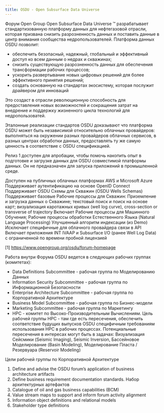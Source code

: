```yaml
---
title: OSDU - Open Subsurface Data Universe
---
```

Форум Open Group Open Subsurface Data Universe ™ разрабатывает стандартизованную платформу данных для нефтегазовой отрасли,
которая призвана снизить разрозненность данных и поставить данные в центр внимания сообщества недропользователей.
Платформа данных OSDU позволит:

* обеспечить безопасный, надежный, глобальный и эффективный доступ ко всем данным о недрах и скважинах;
* снизить существующую разрозненность данных для обеспечения трансформации рабочих процессов;
* ускорить развертывание новых цифровых решений для более эффективного принятия решений;
* создать основанную на стандартах экосистему, которая послужит драйвером для инноваций

Это создаст в отрасли революционную способность для предоставления новых возможностей и сокращения затрат на внедрение и поддержку жизненного цикла технологий для недропользоватей.

Эталонные реализации стандартов OSDU доказывают что платформа OSDU может быть независимой относительно облачных провайдеров: выполняться на окружении разных провайдеров облачных сервисов,
в разных центрах обработки данных, предоставлять ту же самую ценность в соответствие с OSDU спецификацией.

Релиз 1 доступен для апробации, чтобы помочь накопить опыт в подготовке и загрузке данных для OSDU совместимой платформы данных.
Он не предназначен для запуска приложений в промышленной среде.

Доступен на публичных облачных платформах AWS и Microsoft Azure
Поддерживает аутентификацию на основе OpenID Connect
Поддерживает OSDU Схемы для Скважин (OSDU Wells Schemas)
Поддерживает базовые Рабочие процессы для Скважин: Приземление и загрузка данных о Скважине; текстовый поиск и поиск на основе карт; визуализация каротажных кривых (well log curve), cross-section or transverse of trajectory
Включает Рабочие процессы для Машинного Обучения; Рабочие процессы обработки Естественного Языка (Natural Language Processing)
Улучшенный алгоритм индексации (из Demo)
Исключает специфичные для облачного провайдера связи в API
Включает приложения INT IVAAP и Subsurface I/O (ранее Well Log Data) с ограниченной по времени пробной лицензией

[1] https://www.opengroup.org/osdu/forum-homepage

Работа внутри Форума OSDU ведется в следующих рабочих группах (комитетах):

* Data Definitions Subcommittee - рабочая группа по Моделированию Данных
* Information Security Subcommittee - рабочая группа по Информационной Безопасности
* Enterprise Architecture Subcommittee - рабочая группа по Корпоративной Архитектуре
* Business Model Subcommittee - рабочая группа по Бизнес-модели
* Marketing Subcommittee - рабочая группа по Маркетингу
* HPC - комитет по Высоко-Производительным Вычислениям. Цель рабочей группы HPC - там где есть пересечения, обеспечить соответствие будущих выпусков OSDU специфичным требованиям использования HPC в рабочих процессах.
Потенциальные пересечения в интересах могут быть в задачах: Визуализация Сейсмики (Seismic Imaging), Seismic Inversion, Бассейновое Моделирование (Basin Modeling), Моделирование Пласта / Резервуара (Reservoir Modeling)

Цели рабочей группы по Корпоративной Архитектуре
1.	Define and advise the OSDU forum’s application of business architecture artifacts
2.	Define business requirement documentation standards.
Набор архитектурных артефактов
1.	Catalogue of oil and gas business capabilities (BCM)
2.	Value stream maps to support and inform forum activity alignment
3.	Information object definitions and relational models
4.	Stakeholder type definitions
